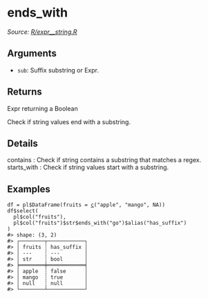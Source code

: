# ends_with

*Source: [R/expr__string.R](https://github.com/pola-rs/r-polars/tree/main/R/expr__string.R)*

## Arguments

- `sub`: Suffix substring or Expr.

## Returns

Expr returning a Boolean

Check if string values end with a substring.

## Details

contains : Check if string contains a substring that matches a regex. starts_with : Check if string values start with a substring.

## Examples

<pre class='r-example'><code><span class='r-in'><span><span class='va'>df</span> <span class='op'>=</span> <span class='va'>pl</span><span class='op'>$</span><span class='fu'>DataFrame</span><span class='op'>(</span>fruits <span class='op'>=</span> <span class='fu'><a href='https://rdrr.io/r/base/c.html'>c</a></span><span class='op'>(</span><span class='st'>"apple"</span>, <span class='st'>"mango"</span>, <span class='cn'>NA</span><span class='op'>)</span><span class='op'>)</span></span></span>
<span class='r-in'><span><span class='va'>df</span><span class='op'>$</span><span class='fu'>select</span><span class='op'>(</span></span></span>
<span class='r-in'><span>  <span class='va'>pl</span><span class='op'>$</span><span class='fu'>col</span><span class='op'>(</span><span class='st'>"fruits"</span><span class='op'>)</span>,</span></span>
<span class='r-in'><span>  <span class='va'>pl</span><span class='op'>$</span><span class='fu'>col</span><span class='op'>(</span><span class='st'>"fruits"</span><span class='op'>)</span><span class='op'>$</span><span class='va'>str</span><span class='op'>$</span><span class='fu'>ends_with</span><span class='op'>(</span><span class='st'>"go"</span><span class='op'>)</span><span class='op'>$</span><span class='fu'>alias</span><span class='op'>(</span><span class='st'>"has_suffix"</span><span class='op'>)</span></span></span>
<span class='r-in'><span><span class='op'>)</span></span></span>
<span class='r-out co'><span class='r-pr'>#&gt;</span> shape: (3, 2)</span>
<span class='r-out co'><span class='r-pr'>#&gt;</span> ┌────────┬────────────┐</span>
<span class='r-out co'><span class='r-pr'>#&gt;</span> │ fruits ┆ has_suffix │</span>
<span class='r-out co'><span class='r-pr'>#&gt;</span> │ ---    ┆ ---        │</span>
<span class='r-out co'><span class='r-pr'>#&gt;</span> │ str    ┆ bool       │</span>
<span class='r-out co'><span class='r-pr'>#&gt;</span> ╞════════╪════════════╡</span>
<span class='r-out co'><span class='r-pr'>#&gt;</span> │ apple  ┆ false      │</span>
<span class='r-out co'><span class='r-pr'>#&gt;</span> │ mango  ┆ true       │</span>
<span class='r-out co'><span class='r-pr'>#&gt;</span> │ null   ┆ null       │</span>
<span class='r-out co'><span class='r-pr'>#&gt;</span> └────────┴────────────┘</span>
 </code></pre>